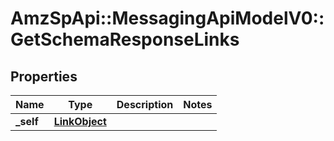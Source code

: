 # AmzSpApi::MessagingApiModelV0::GetSchemaResponseLinks

## Properties
Name | Type | Description | Notes
------------ | ------------- | ------------- | -------------
**_self** | [**LinkObject**](LinkObject.md) |  | 

